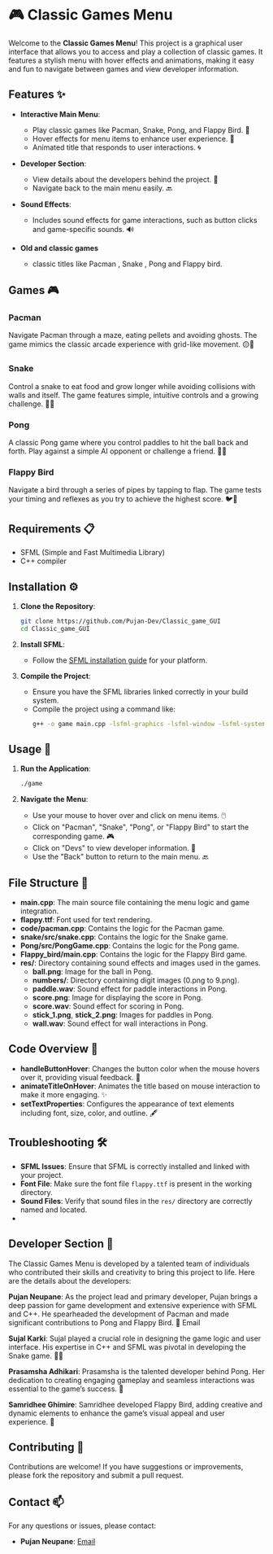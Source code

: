 

# 🎮 Classic Games Menu

Welcome to the **Classic Games Menu**! This project is a graphical user interface that allows you to access and play a collection of classic games. It features a stylish menu with hover effects and animations, making it easy and fun to navigate between games and view developer information.

## Features ✨

- **Interactive Main Menu**: 
  - Play classic games like Pacman, Snake, Pong, and Flappy Bird. 🎉
  - Hover effects for menu items to enhance user experience. 🎨
  - Animated title that responds to user interactions. 🌀

- **Developer Section**:
  - View details about the developers behind the project. 👥
  - Navigate back to the main menu easily. 🔙

- **Sound Effects**:
  - Includes sound effects for game interactions, such as button clicks and game-specific sounds. 🔊

- **Old and classic games**
  - classic titles like Pacman , Snake , Pong and Flappy bird.
## Games 🎮

### Pacman
Navigate Pacman through a maze, eating pellets and avoiding ghosts. The game mimics the classic arcade experience with grid-like movement. 🟡👻

### Snake
Control a snake to eat food and grow longer while avoiding collisions with walls and itself. The game features simple, intuitive controls and a growing challenge. 🐍🍎

### Pong
A classic Pong game where you control paddles to hit the ball back and forth. Play against a simple AI opponent or challenge a friend. 🏓🎯

### Flappy Bird
Navigate a bird through a series of pipes by tapping to flap. The game tests your timing and reflexes as you try to achieve the highest score. 🐦🌳

## Requirements 📋

- SFML (Simple and Fast Multimedia Library)
- C++ compiler

## Installation ⚙️

1. **Clone the Repository**:
    ```bash
    git clone https://github.com/Pujan-Dev/Classic_game_GUI
    cd Classic_game_GUI
    ```

2. **Install SFML**:
    - Follow the [SFML installation guide](https://www.sfml-dev.org/download.php) for your platform.

3. **Compile the Project**:
    - Ensure you have the SFML libraries linked correctly in your build system.
    - Compile the project using a command like:
        ```bash
        g++ -o game main.cpp -lsfml-graphics -lsfml-window -lsfml-system -lsfml-audio
        ```

## Usage 🚀

1. **Run the Application**:
    ```bash
    ./game
    ```

2. **Navigate the Menu**:
    - Use your mouse to hover over and click on menu items. 🖱️
    - Click on "Pacman", "Snake", "Pong", or "Flappy Bird" to start the corresponding game. 🎮
    - Click on "Devs" to view developer information. 👤
    - Use the "Back" button to return to the main menu. 🔙

## File Structure 📂

- **main.cpp**: The main source file containing the menu logic and game integration.
- **flappy.ttf**: Font used for text rendering.
- **code/pacman.cpp**: Contains the logic for the Pacman game.
- **snake/src/snake.cpp**: Contains the logic for the Snake game.
- **Pong/src/PongGame.cpp**: Contains the logic for the Pong game.
- **Flappy_bird/main.cpp**: Contains the logic for the Flappy Bird game.
- **res/**: Directory containing sound effects and images used in the games.
  - **ball.png**: Image for the ball in Pong.
  - **numbers/**: Directory containing digit images (0.png to 9.png).
  - **paddle.wav**: Sound effect for paddle interactions in Pong.
  - **score.png**: Image for displaying the score in Pong.
  - **score.wav**: Sound effect for scoring in Pong.
  - **stick_1.png**, **stick_2.png**: Images for paddles in Pong.
  - **wall.wav**: Sound effect for wall interactions in Pong.

## Code Overview 🧩

- **handleButtonHover**: Changes the button color when the mouse hovers over it, providing visual feedback. 🎨
- **animateTitleOnHover**: Animates the title based on mouse interaction to make it more engaging. ✨
- **setTextProperties**: Configures the appearance of text elements including font, size, color, and outline. 🖋️

## Troubleshooting 🛠️

- **SFML Issues**: Ensure that SFML is correctly installed and linked with your project.
- **Font File**: Make sure the font file `flappy.ttf` is present in the working directory.
- **Sound Files**: Verify that sound files in the `res/` directory are correctly named and located.
- 
## Developer Section 👥
The Classic Games Menu is developed by a talented team of individuals who contributed their skills and creativity to bring this project to life. Here are the details about the developers:

**Pujan Neupane**: As the project lead and primary developer, Pujan brings a deep passion for game development and extensive experience with SFML and C++. He spearheaded the development of Pacman and made significant contributions to Pong and Flappy Bird. 📧 Email

**Sujal Karki**: Sujal played a crucial role in designing the game logic and user interface. His expertise in C++ and SFML was pivotal in developing the Snake game. 🧑‍💻

**Prasamsha Adhikari**: Prasamsha is the talented developer behind Pong. Her dedication to creating engaging gameplay and seamless interactions was essential to the game’s success. 🎵

**Samridhee Ghimire**: Samridhee developed Flappy Bird, adding creative and dynamic elements to enhance the game’s visual appeal and user experience. 🎨


## Contributing 🤝

Contributions are welcome! If you have suggestions or improvements, please fork the repository and submit a pull request.

## Contact 📫

For any questions or issues, please contact:

- **Pujan Neupane**: [Email](mailto:pujanneupaneop@gmail.com)


